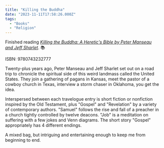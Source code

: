 ```yaml
---
title: "Killing the Buddha"
date: "2023-11-11T17:58:26.000Z"
tags: 
  - "Books"
  - "Religion"
---
```


Finished reading _[Killing the Buddha: A Heretic's Bible by Peter Manseau and Jeff Sharlet](https://bookshop.org/a/21729/9780743232777)_. 📚

ISBN: 9780743232777

Twenty-plus years ago, Peter Manseau and Jeff Sharlet set out on a road trip to chronicle the spiritual side of this weird landmass called the United States. They join a gathering of pagans in Kansas, meet the pastor of a cowboy church in Texas, interview a storm chaser in Oklahoma, you get the idea.

Interspersed between each travelogue entry is short fiction or nonfiction inspired by the Old Testament, plus "Gospel" and "Revelation" by a variety of contemporary authors. "Samuel" follows the rise and fall of a preacher in a church tightly controlled by twelve deacons. "Job" is a meditation on suffering with a few jokes and Venn diagrams. The short story "Gospel" appropriately has 4 different endings.

A mixed bag, but intriguing and entertaining enough to keep me from beginning to end.

